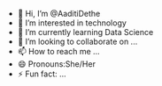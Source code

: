 - 👋 Hi, I’m @AaditiDethe
- 👀 I’m interested in technology
- 🌱 I’m currently learning Data Science
- 💞️ I’m looking to collaborate on ...
- 📫 How to reach me ...
- 😄 Pronouns:She/Her
- ⚡ Fun fact: ...

<!---
AaditiDethe/AaditiDethe is a ✨ special ✨ repository because its `README.md` (this file) appears on your GitHub profile.
You can click the Preview link to take a look at your changes.
--->
